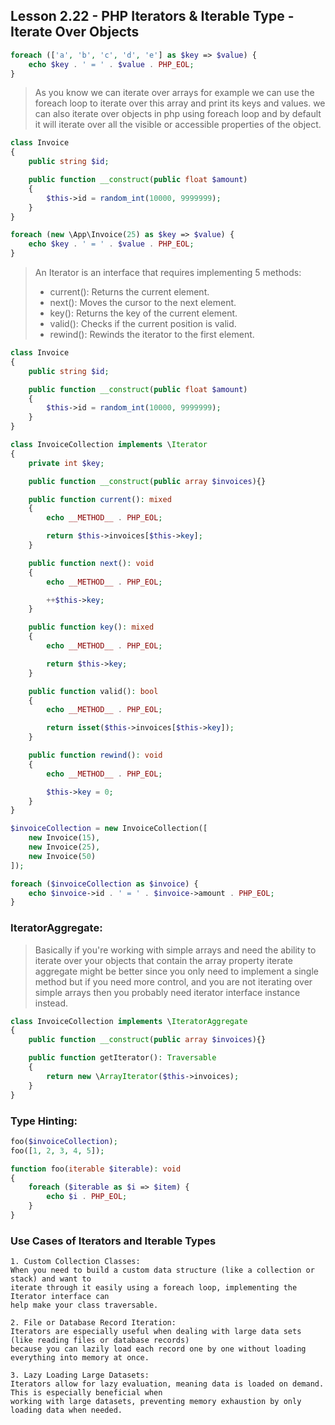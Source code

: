 ## Lesson 2.22 - PHP Iterators & Iterable Type - Iterate Over Objects

```php
foreach (['a', 'b', 'c', 'd', 'e'] as $key => $value) {
    echo $key . ' = ' . $value . PHP_EOL;
}
```

> As you know we can iterate over arrays for example we can use the foreach
> loop to iterate over this array and print its keys and values. we can also
> iterate over objects in php using foreach loop and by default it will iterate
> over all the visible or accessible properties of the object.

```php
class Invoice
{
    public string $id;

    public function __construct(public float $amount)
    {
        $this->id = random_int(10000, 9999999);
    }
}

foreach (new \App\Invoice(25) as $key => $value) {
    echo $key . ' = ' . $value . PHP_EOL;
}
```

> An Iterator is an interface that requires implementing 5 methods:
> - current(): Returns the current element.
> - next(): Moves the cursor to the next element.
> - key(): Returns the key of the current element.
> - valid(): Checks if the current position is valid.
> - rewind(): Rewinds the iterator to the first element.

```php
class Invoice
{
    public string $id;

    public function __construct(public float $amount)
    {
        $this->id = random_int(10000, 9999999);
    }
}

class InvoiceCollection implements \Iterator
{
    private int $key;

    public function __construct(public array $invoices){}

    public function current(): mixed
    {
        echo __METHOD__ . PHP_EOL;

        return $this->invoices[$this->key];
    }

    public function next(): void
    {
        echo __METHOD__ . PHP_EOL;

        ++$this->key;
    }

    public function key(): mixed
    {
        echo __METHOD__ . PHP_EOL;

        return $this->key;
    }

    public function valid(): bool
    {
        echo __METHOD__ . PHP_EOL;

        return isset($this->invoices[$this->key]);
    }

    public function rewind(): void
    {
        echo __METHOD__ . PHP_EOL;

        $this->key = 0;
    }
}

$invoiceCollection = new InvoiceCollection([
    new Invoice(15),
    new Invoice(25),
    new Invoice(50)
]);

foreach ($invoiceCollection as $invoice) {
    echo $invoice->id . ' = ' . $invoice->amount . PHP_EOL;
}
```

### IteratorAggregate:

> Basically if you're working with simple arrays and need the ability to 
> iterate over your objects that contain the array property iterate aggregate
> might be better since you only need to implement a single method but if you
> need more control, and you are not iterating over simple arrays then you probably
> need iterator interface instance instead.

```php
class InvoiceCollection implements \IteratorAggregate
{
    public function __construct(public array $invoices){}

    public function getIterator(): Traversable
    {
        return new \ArrayIterator($this->invoices);
    }
}
```

### Type Hinting:

```php
foo($invoiceCollection);
foo([1, 2, 3, 4, 5]);

function foo(iterable $iterable): void
{
    foreach ($iterable as $i => $item) {
        echo $i . PHP_EOL;
    }
}
```

### Use Cases of Iterators and Iterable Types

```text
1. Custom Collection Classes:
When you need to build a custom data structure (like a collection or stack) and want to 
iterate through it easily using a foreach loop, implementing the Iterator interface can 
help make your class traversable.

2. File or Database Record Iteration:
Iterators are especially useful when dealing with large data sets (like reading files or database records)
because you can lazily load each record one by one without loading everything into memory at once.
 
3. Lazy Loading Large Datasets:
Iterators allow for lazy evaluation, meaning data is loaded on demand. This is especially beneficial when 
working with large datasets, preventing memory exhaustion by only loading data when needed.
```
